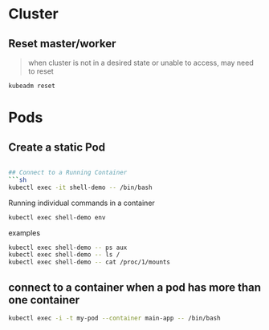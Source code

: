 # Cluster
## Reset master/worker
> when cluster is not in a desired state or unable to access, may need to reset  

`kubeadm reset`
# Pods
## Create a static Pod
```sh

## Connect to a Running Container
```sh
kubectl exec -it shell-demo -- /bin/bash 
```
Running individual commands in a container
```sh
kubectl exec shell-demo env
```
examples
```sh
kubectl exec shell-demo -- ps aux
kubectl exec shell-demo -- ls /
kubectl exec shell-demo -- cat /proc/1/mounts
```
## connect to a container when a pod has more than one container
```sh
kubectl exec -i -t my-pod --container main-app -- /bin/bash
```
